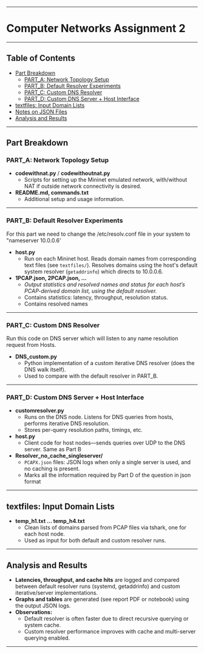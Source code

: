 
***

# Computer Networks Assignment 2

***

## Table of Contents

- [Part Breakdown](#part-breakdown)
  - [PART_A: Network Topology Setup](#part_a-network-topology-setup)
  - [PART_B: Default Resolver Experiments](#part_b-default-resolver-experiments)
  - [PART_C: Custom DNS Resolver](#part_c-custom-dns-resolver)
  - [PART_D: Custom DNS Server + Host Interface](#part_d-custom-dns-server-host-interface)
- [textfiles: Input Domain Lists](#textfiles-input-domain-lists)
- [Notes on JSON Files](#notes-on-json-files)
- [Analysis and Results](#analysis-and-results)
***

## Part Breakdown

### PART_A: Network Topology Setup

- **codewithnat.py** / **codewithoutnat.py**  
  - Scripts for setting up the Mininet emulated network, with/without NAT if outside network connectivity is desired.
- **README.md, commands.txt**  
  - Additional setup and usage information.

***

### PART_B: Default Resolver Experiments

For this part we need to change the /etc/resolv.conf file in your system to "nameserver 10.0.0.6'

- **host.py**  
  - Run on each Mininet host. Reads domain names from corresponding text files (see `textfiles/`). Resolves domains using the host's default system resolver (`getaddrinfo`) which directs to 10.0.0.6.
- **1PCAP.json, 2PCAP.json, ...**  
  - *Output statistics and resolved names and status for each host’s PCAP-derived domain list, using the default resolver.*
  - Contains statistics: latency, throughput, resolution status.
  - Contains resolved names

***

### PART_C: Custom DNS Resolver

Run this code on DNS server which will listen to any name resolution request from Hosts.

- **DNS_custom.py**  
  - Python implementation of a custom iterative DNS resolver (does the DNS walk itself).
  - Used to compare with the default resolver in PART_B.

***

### PART_D: Custom DNS Server + Host Interface

- **customresolver.py**  
  - Runs on the DNS node. Listens for DNS queries from hosts, performs iterative DNS resolution.
  - Stores per-query resolution paths, timings, etc.
- **host.py**  
  - Client code for host nodes—sends queries over UDP to the DNS server. Same as Part B
- **Resolver_no_cache_singleserver/**  
  - `PCAPX.json` files: JSON logs when only a single server is used, and no caching is present.
  - Marks all the information required by Part D of the question in json format

***

## textfiles: Input Domain Lists

- **temp_h1.txt ... temp_h4.txt**  
  - Clean lists of domains parsed from PCAP files via tshark, one for each host node.
  - Used as input for both default and custom resolver runs.

***

## Analysis and Results

- **Latencies, throughput, and cache hits** are logged and compared between default resolver runs (systemd, getaddrinfo) and custom iterative/server implementations.
- **Graphs and tables** are generated (see report PDF or notebook) using the output JSON logs.
- **Observations:**  
  - Default resolver is often faster due to direct recursive querying or system cache.
  - Custom resolver performance improves with cache and multi-server querying enabled.

***


